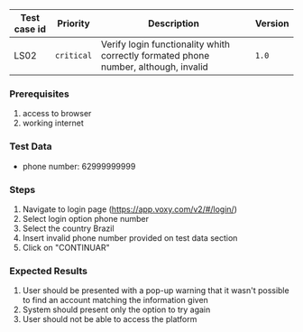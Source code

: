 Test case id | Priority | Description | Version
---|---|---|---
LS02 | `critical` | Verify login functionality whith correctly formated phone number, although, invalid| `1.0`

### Prerequisites
1. access to browser
2. working internet

### Test Data
* phone number: 62999999999

### Steps
1. Navigate to login page (https://app.voxy.com/v2/#/login/)
2. Select login option phone number
3. Select the country Brazil
4. Insert invalid phone number provided on test data section
5. Click on "CONTINUAR"

### Expected Results
1. User should be presented with a pop-up warning that it wasn't possible to find an account matching the information given
2. System should present only the option to try again
3. User should not be able to access the platform
